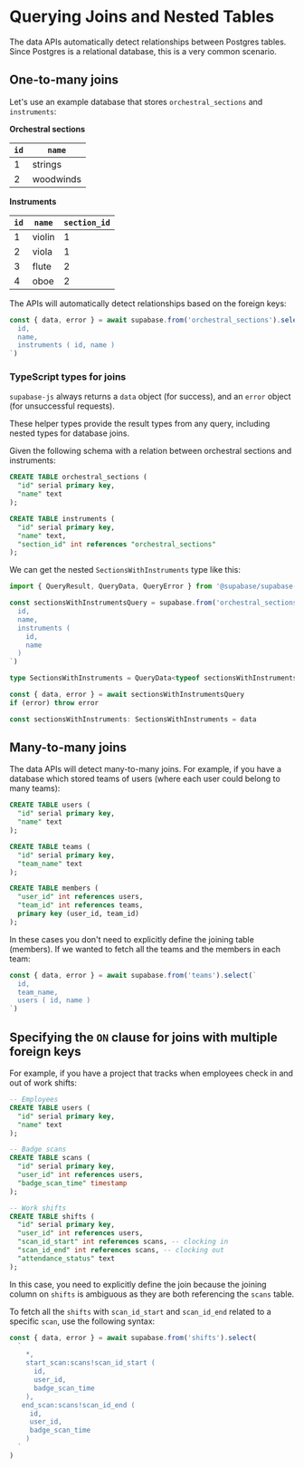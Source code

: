 # Querying Joins and Nested Tables

The data APIs automatically detect relationships between Postgres tables. Since Postgres is a relational database, this is a very common scenario.

## One-to-many joins

Let's use an example database that stores `orchestral_sections` and `instruments`:

**Orchestral sections**

| `id` | `name` |
| --- | --- |
| 1 | strings |
| 2 | woodwinds |

**Instruments**

| `id` | `name` | `section_id` |
| --- | --- | --- |
| 1 | violin | 1 |
| 2 | viola | 1 |
| 3 | flute | 2 |
| 4 | oboe | 2 |

The APIs will automatically detect relationships based on the foreign keys:

```javascript
const { data, error } = await supabase.from('orchestral_sections').select(`
  id,
  name,
  instruments ( id, name )
`)
```

### TypeScript types for joins

`supabase-js` always returns a `data` object (for success), and an `error` object (for unsuccessful requests).

These helper types provide the result types from any query, including nested types for database joins.

Given the following schema with a relation between orchestral sections and instruments:

```sql
CREATE TABLE orchestral_sections (
  "id" serial primary key,
  "name" text
);

CREATE TABLE instruments (
  "id" serial primary key,
  "name" text,
  "section_id" int references "orchestral_sections"
);
```

We can get the nested `SectionsWithInstruments` type like this:

```typescript
import { QueryResult, QueryData, QueryError } from '@supabase/supabase-js'

const sectionsWithInstrumentsQuery = supabase.from('orchestral_sections').select(`
  id,
  name,
  instruments (
    id,
    name
  )
`)

type SectionsWithInstruments = QueryData<typeof sectionsWithInstrumentsQuery>

const { data, error } = await sectionsWithInstrumentsQuery
if (error) throw error

const sectionsWithInstruments: SectionsWithInstruments = data
```

## Many-to-many joins

The data APIs will detect many-to-many joins. For example, if you have a database which stored teams of users (where each user could belong to many teams):

```sql
CREATE TABLE users (
  "id" serial primary key,
  "name" text
);

CREATE TABLE teams (
  "id" serial primary key,
  "team_name" text
);

CREATE TABLE members (
  "user_id" int references users,
  "team_id" int references teams,
  primary key (user_id, team_id)
);
```

In these cases you don't need to explicitly define the joining table (members). If we wanted to fetch all the teams and the members in each team:

```javascript
const { data, error } = await supabase.from('teams').select(`
  id,
  team_name,
  users ( id, name )
`)
```

## Specifying the `ON` clause for joins with multiple foreign keys

For example, if you have a project that tracks when employees check in and out of work shifts:

```sql
-- Employees
CREATE TABLE users (
  "id" serial primary key,
  "name" text
);

-- Badge scans
CREATE TABLE scans (
  "id" serial primary key,
  "user_id" int references users,
  "badge_scan_time" timestamp
);

-- Work shifts
CREATE TABLE shifts (
  "id" serial primary key,
  "user_id" int references users,
  "scan_id_start" int references scans, -- clocking in
  "scan_id_end" int references scans, -- clocking out
  "attendance_status" text
);
```

In this case, you need to explicitly define the join because the joining column on `shifts` is ambiguous as they are both referencing the `scans` table.

To fetch all the `shifts` with `scan_id_start` and `scan_id_end` related to a specific `scan`, use the following syntax:

```javascript
const { data, error } = await supabase.from('shifts').select(
  `
    *,
    start_scan:scans!scan_id_start (
      id,
      user_id,
      badge_scan_time
    ),
   end_scan:scans!scan_id_end (
     id,
     user_id,
     badge_scan_time
    )
  `
)
```
